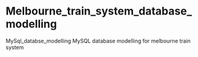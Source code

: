 # Melbourne_train_system_database_modelling
MySql_databse_modelling
MySQL database modelling for melbourne train system
